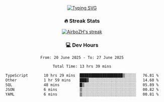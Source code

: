 
<div align="center">
  <a href="https://git.io/typing-svg"><img src="https://readme-typing-svg.demolab.com?font=Fira+Code&size=30&pause=1000&color=33F7F5&center=true&vCenter=true&width=435&lines=Hi+there+%F0%9F%91%8B+I+am+AirboZH+;Welcome+to+my+Github" alt="Typing SVG" /></a>

<h3>🔥 Streak Stats</h3>

<!-- GitHub Readme Streak Stats - https://github.com/DenverCoder1/github-readme-streak-stats -->
<p>
  <a href="https://github.com/DenverCoder1/github-readme-streak-stats">
    <img title="🔥 Get streak stats for your profile at git.io/streak-stats" alt="AirboZH's streak" src="https://streak-stats.demolab.com/?user=AirboZH&theme=monokai-metallian&hide_border=true"/>
  </a>
</p>

<h3>💻 Dev Hours</h3>
<!--START_SECTION:waka-->

```txt
From: 20 June 2025 - To: 27 June 2025

Total Time: 13 hrs 39 mins

TypeScript       10 hrs 29 mins  ███████████████████▒░░░░░   76.81 %
Other            1 hr 59 mins    ███▓░░░░░░░░░░░░░░░░░░░░░   14.60 %
SQL              48 mins         █▒░░░░░░░░░░░░░░░░░░░░░░░   05.89 %
JSON             6 mins          ▒░░░░░░░░░░░░░░░░░░░░░░░░   00.82 %
YAML             6 mins          ▒░░░░░░░░░░░░░░░░░░░░░░░░   00.81 %
```

<!--END_SECTION:waka-->
</div>  
